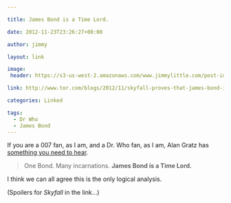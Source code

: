 ```yaml
---

title: James Bond is a Time Lord.

date: 2012-11-23T23:26:27+00:00

author: jimmy

layout: link

image:
 header: https://s3-us-west-2.amazonaws.com/www.jimmylittle.com/post-images/bond.jpg

link: http://www.tor.com/blogs/2012/11/skyfall-proves-that-james-bond-is-a-time-lord

categories: Linked

tags:
  - Dr Who
  - James Bond
---
```


If you are a 007 fan, as I am, and a Dr. Who fan, as I am, Alan Gratz has [something you need to hear](http://www.tor.com/blogs/2012/11/skyfall-proves-that-james-bond-is-a-time-lord).
  
  
>One Bond. Many incarnations. **James Bond is a Time Lord.**
    

I think we can all agree this is the only logical analysis.
    
(Spoilers for *Skyfall* in the link&#8230;)
  
  
  
     
  
  
  
     
  
